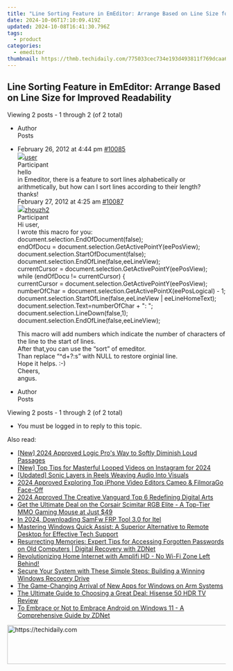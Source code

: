 ```yaml
---
title: "Line Sorting Feature in EmEditor: Arrange Based on Line Size for Improved Readability"
date: 2024-10-06T17:10:09.419Z
updated: 2024-10-08T16:41:30.796Z
tags:
  - product
categories:
  - emeditor
thumbnail: https://thmb.techidaily.com/775033cec734e193d493811f769dcaa65d428fba2286e40a488d59f8b08228ae.png
---
```


## Line Sorting Feature in EmEditor: Arrange Based on Line Size for Improved Readability

Viewing 2 posts - 1 through 2 (of 2 total)

* Author  
Posts
* February 26, 2012 at 4:44 pm [#10085](https://tools.techidaily.com/emeditor/products/)  
[![](https://secure.gravatar.com/avatar/1900479d3983c44c0bc5f8d9d32d55c2?s=80&d=identicon&r=g)user](https://www.emeditor.com/forums/users/user/ "View user's profile")  
Participant  
hello  
 in Emeditor, there is a feature to sort lines alphabetically or arithmetically, but how can I sort lines according to their length?  
 thanks!  
February 27, 2012 at 4:25 am [#10087](https://tools.techidaily.com/emeditor/products/)  
[![](https://secure.gravatar.com/avatar/7b5f4b0747b67d5f8b87e5b7dd57367b?s=80&d=identicon&r=g)zhouzh2](https://www.emeditor.com/forums/users/zhouzh2/ "View zhouzh2's profile")  
Participant  
Hi user,  
 I wrote this macro for you:  
document.selection.EndOfDocument(false);  
	endOfDocu = document.selection.GetActivePointY(eePosView);  
	document.selection.StartOfDocument(false);  
	document.selection.EndOfLine(false,eeLineView);  
	currentCursor = document.selection.GetActivePointY(eePosView);  
	while (endOfDocu != currentCursor) {  
		currentCursor = document.selection.GetActivePointY(eePosView);  
		numberOfChar = document.selection.GetActivePointX(eePosLogical) - 1;  
		document.selection.StartOfLine(false,eeLineView | eeLineHomeText);  
		document.selection.Text=numberOfChar + ": ";  
		document.selection.LineDown(false,1);  
		document.selection.EndOfLine(false,eeLineView);  

	 This macro will add numbers which indicate the number of characters of the line to the start of lines.  
 After that,you can use the “sort” of emeditor.  
 Than replace “^d+?:s” with NULL to restore orginial line.  
 Hope it helps. :-)  
 Cheers,  
 angus.
* Author  
Posts

Viewing 2 posts - 1 through 2 (of 2 total)

* You must be logged in to reply to this topic.

<ins class="adsbygoogle"
     style="display:block"
     data-ad-format="autorelaxed"
     data-ad-client="ca-pub-7571918770474297"
     data-ad-slot="1223367746"></ins>

<ins class="adsbygoogle"
     style="display:block"
     data-ad-client="ca-pub-7571918770474297"
     data-ad-slot="8358498916"
     data-ad-format="auto"
     data-full-width-responsive="true"></ins>

<span class="atpl-alsoreadstyle">Also read:</span>
<div><ul>
<li><a href="https://fox-links.techidaily.com/new-2024-approved-logic-pros-way-to-softly-diminish-loud-passages/"><u>[New] 2024 Approved Logic Pro's Way to Softly Diminish Loud Passages</u></a></li>
<li><a href="https://instagram-videos.techidaily.com/new-top-tips-for-masterful-looped-videos-on-instagram-for-2024/"><u>[New] Top Tips for Masterful Looped Videos on Instagram for 2024</u></a></li>
<li><a href="https://instagram-videos.techidaily.com/updated-sonic-layers-in-reels-weaving-audio-into-visuals/"><u>[Updated] Sonic Layers in Reels Weaving Audio Into Visuals</u></a></li>
<li><a href="https://vimeo-videos.techidaily.com/2024-approved-exploring-top-iphone-video-editors-cameo-and-filmorago-face-off/"><u>2024 Approved Exploring Top iPhone Video Editors Cameo & FilmoraGo Face-Off</u></a></li>
<li><a href="https://some-skills.techidaily.com/2024-approved-the-creative-vanguard-top-6-redefining-digital-arts/"><u>2024 Approved The Creative Vanguard Top 6 Redefining Digital Arts</u></a></li>
<li><a href="https://hardware-updates.techidaily.com/get-the-ultimate-deal-on-the-corsair-scimitar-rgb-elite-a-top-tier-mmo-gaming-mouse-at-just-49/"><u>Get the Ultimate Deal on the Corsair Scimitar RGB Elite - A Top-Tier MMO Gaming Mouse at Just $49</u></a></li>
<li><a href="https://unlock-android.techidaily.com/in-2024-downloading-samfw-frp-tool-30-for-itel-by-drfone-android/"><u>In 2024, Downloading SamFw FRP Tool 3.0 for Itel</u></a></li>
<li><a href="https://win-info.techidaily.com/mastering-windows-quick-assist-a-superior-alternative-to-remote-desktop-for-effective-tech-support/"><u>Mastering Windows Quick Assist: A Superior Alternative to Remote Desktop for Effective Tech Support</u></a></li>
<li><a href="https://win-info.techidaily.com/resurrecting-memories-expert-tips-for-accessing-forgotten-passwords-on-old-computers-digital-recovery-with-zdnet/"><u>Resurrecting Memories: Expert Tips for Accessing Forgotten Passwords on Old Computers | Digital Recovery with ZDNet</u></a></li>
<li><a href="https://buynow-tips.techidaily.com/1723026158322-revolutionizing-home-internet-with-amplifi-hd-no-wi-fi-zone-left-behind/"><u>Revolutionizing Home Internet with Amplifi HD - No Wi-Fi Zone Left Behind!</u></a></li>
<li><a href="https://win-info.techidaily.com/secure-your-system-with-these-simple-steps-building-a-winning-windows-recovery-drive/"><u>Secure Your System with These Simple Steps: Building a Winning Windows Recovery Drive</u></a></li>
<li><a href="https://win-info.techidaily.com/the-game-changing-arrival-of-new-apps-for-windows-on-arm-systems/"><u>The Game-Changing Arrival of New Apps for Windows on Arm Systems</u></a></li>
<li><a href="https://buynow-reviews.techidaily.com/the-ultimate-guide-to-choosing-a-great-deal-hisense-50-hdr-tv-review/"><u>The Ultimate Guide to Choosing a Great Deal: Hisense 50 HDR TV Review</u></a></li>
<li><a href="https://win-info.techidaily.com/to-embrace-or-not-to-embrace-android-on-windows-11-a-comprehensive-guide-by-zdnet/"><u>To Embrace or Not to Embrace Android on Windows 11 - A Comprehensive Guide by ZDNet</u></a></li>
</ul></div>

<!-- affiliate ads begin -->
<a href="https://appsumo.8odi.net/c/5597632/2144279/7443" target="_top" id="2144279">
  <img src="//a.impactradius-go.com/display-ad/7443-2144279" border="0" alt="https://techidaily.com" width="728" height="90"/>
</a>
<img height="0" width="0" src="https://appsumo.8odi.net/i/5597632/2144279/7443" style="position:absolute;visibility:hidden;" border="0" />
<!-- affiliate ads end -->

